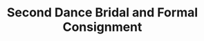 ---
title: "Second Dance Bridal and Formal Consignment"
url: /grand-rapids/second-dance-bridal-and-formal-consignment/
shop: clothes
---